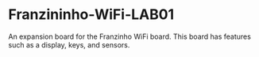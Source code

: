 # Franzininho-WiFi-LAB01
An expansion board for the Franzinho WiFi board. This board has features such as a display, keys, and sensors. 
